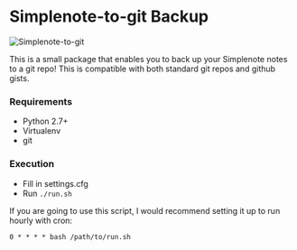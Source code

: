 # Simplenote-to-git Backup

![Simplenote-to-git](http://i.imgur.com/H14JXV2.png)

This is a small package that enables you to back up your Simplenote notes to a git repo!  This is compatible with both standard git repos and github gists.

### Requirements

- Python 2.7+
- Virtualenv
- git

### Execution

 - Fill in settings.cfg
 - Run `./run.sh`

If you are going to use this script, I would recommend setting it up to run hourly with cron:

    0 * * * * bash /path/to/run.sh
